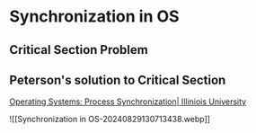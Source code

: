 # Synchronization in OS

## Critical Section Problem


## Peterson's solution to Critical Section

[Operating Systems: Process Synchronization| Illiniois University](https://www.cs.uic.edu/~jbell/CourseNotes/OperatingSystems/5_Synchronization.html)

![[Synchronization in OS-20240829130713438.webp]]









